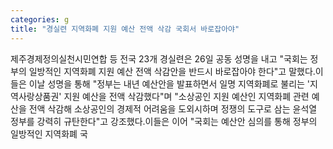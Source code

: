 ```yaml
---
categories: g
title: "경실련 지역화폐 지원 예산 전액 삭감 국회서 바로잡아야"
---
```

제주경제정의실천시민연합 등 전국 23개 경실련은 26일 공동 성명을 내고 "국회는 정부의 일방적인 지역화폐 지원 예산 전액 삭감안을 반드시 바로잡아야 한다"고 말했다.이들은 이날 성명을 통해 "정부는 내년 예산안을 발표하면서 일명 지역화폐로 불리는 &#39;지역사랑상품권&#39; 지원 예산을 전액 삭감했다"며 "소상공인 지원 예산인 지역화폐 관련 예산을 전액 삭감해 소상공인의 경제적 어려움을 도외시하며 정쟁의 도구로 삼는 윤석열 정부를 강력히 규탄한다"고 강조했다.이들은 이어 "국회는 예산안 심의를 통해 정부의 일방적인 지역화폐 국